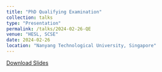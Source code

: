```yaml
---
title: "PhD Qualifying Examination"
collection: talks
type: "Presentation"
permalink: /talks/2024-02-26-QE
venue: "HESL, SCSE"
date: 2024-02-26
location: "Nanyang Technological University, Singapore"
---
```

[Download Slides](https://Siyi-06.github.io/files/2024-02-26-QE.pptx)

